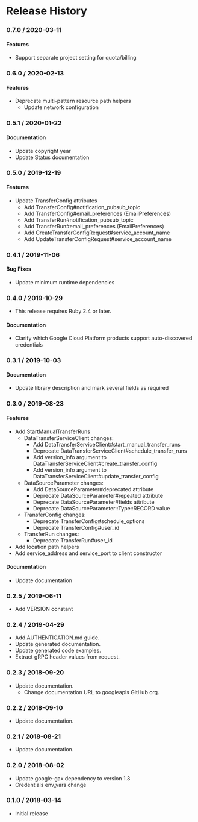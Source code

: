 # Release History

### 0.7.0 / 2020-03-11

#### Features

* Support separate project setting for quota/billing

### 0.6.0 / 2020-02-13

#### Features

* Deprecate multi-pattern resource path helpers
  * Update network configuration

### 0.5.1 / 2020-01-22

#### Documentation

* Update copyright year
* Update Status documentation

### 0.5.0 / 2019-12-19

#### Features

* Update TransferConfig attributes
  * Add TransferConfig#notification_pubsub_topic
  * Add TransferConfig#email_preferences (EmailPreferences)
  * Add TransferRun#notification_pubsub_topic
  * Add TransferRun#email_preferences (EmailPreferences)
  * Add CreateTransferConfigRequest#service_account_name
  * Add UpdateTransferConfigRequest#service_account_name

### 0.4.1 / 2019-11-06

#### Bug Fixes

* Update minimum runtime dependencies

### 0.4.0 / 2019-10-29

* This release requires Ruby 2.4 or later.

#### Documentation

* Clarify which Google Cloud Platform products support auto-discovered credentials

### 0.3.1 / 2019-10-03

#### Documentation

* Update library description and mark several fields as required

### 0.3.0 / 2019-08-23

#### Features

* Add StartManualTransferRuns
  * DataTransferServiceClient changes:
    * Add DataTransferServiceClient#start_manual_transfer_runs
    * Deprecate DataTransferServiceClient#schedule_transfer_runs
    * Add version_info argument to DataTransferServiceClient#create_transfer_config
    * Add version_info argument to DataTransferServiceClient#update_transfer_config
  * DataSourceParameter changes:
    * Add DataSourceParameter#deprecated attribute
    * Deprecate DataSourceParameter#repeated attribute
    * Deprecate DataSourceParameter#fields attribute
    * Deprecate DataSourceParameter::Type::RECORD value
  * TransferConfig changes:
    * Deprecate TransferConfig#schedule_options
    * Deprecate TransferConfig#user_id
  * TransferRun changes:
    * Deprecate TransferRun#user_id
* Add location path helpers
* Add service_address and service_port to client constructor

#### Documentation

* Update documentation

### 0.2.5 / 2019-06-11

* Add VERSION constant

### 0.2.4 / 2019-04-29

* Add AUTHENTICATION.md guide.
* Update generated documentation.
* Update generated code examples.
* Extract gRPC header values from request.

### 0.2.3 / 2018-09-20

* Update documentation.
  * Change documentation URL to googleapis GitHub org.

### 0.2.2 / 2018-09-10

* Update documentation.

### 0.2.1 / 2018-08-21

* Update documentation.

### 0.2.0 / 2018-08-02

* Update google-gax dependency to version 1.3
* Credentials env_vars change

### 0.1.0 / 2018-03-14

* Initial release

